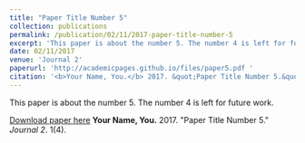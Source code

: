 ```yaml
---
title: "Paper Title Number 5"
collection: publications
permalink: /publication/02/11/2017-paper-title-number-5
excerpt: 'This paper is about the number 5. The number 4 is left for future work.'
date: 02/11/2017
venue: 'Journal 2'
paperurl: 'http://academicpages.github.io/files/paper5.pdf '
citation: '<b>Your Name, You.</b> 2017. &quot;Paper Title Number 5.&quot; <i>Journal 2</i>. 1(4).'
---
```

This paper is about the number 5. The number 4 is left for future work.

[Download paper here](http://academicpages.github.io/files/paper5.pdf )
<b>Your Name, You.</b> 2017. "Paper Title Number 5." <i>Journal 2</i>. 1(4).